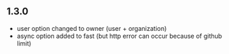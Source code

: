 ## 1.3.0

- user option changed to owner (user + organization)
- async option added to fast (but http error can occur because of github limit)
